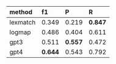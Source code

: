  | method     | f1         | P          | R          | 
 | :---       | :---       | :---       | :---       | 
 | lexmatch   | 0.349      | 0.219      | **0.847**  | 
 | logmap     | 0.486      | 0.404      | 0.611      | 
 | gpt3       | 0.511      | **0.557**  | 0.472      | 
 | gpt4       | **0.644**  | 0.543      | 0.792      | 
